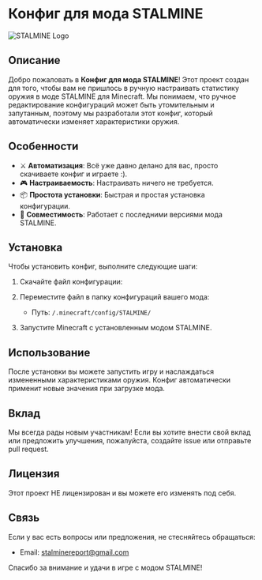 # Конфиг для мода STALMINE

![STALMINE Logo](https://store-images.s-microsoft.com/image/apps.33777.13510798887117149.96f9b874-c20f-4bc3-9772-ca28acb3b9a2.203f45ad-a6b2-4fd2-add4-a203b5e47ba2)

## Описание

Добро пожаловать в **Конфиг для мода STALMINE**! Этот проект создан для того, чтобы вам не пришлось в ручную настраивать статистику оружия в моде STALMINE для Minecraft. 
Мы понимаем, что ручное редактирование конфигураций может быть утомительным и запутанным, 
поэтому мы разработали этот конфиг, который автоматически изменяет характеристики оружия.

## Особенности

- ⚔️ **Автоматизация**: Всё уже давно делано для вас, просто скачиваете конфиг и играете :).
- 🎮 **Настраиваемость**: Настраивать ничего не требуется.
- 📦 **Простота установки**: Быстрая и простая установка конфигурации.
- 🔄 **Совместимость**: Работает с последними версиями мода STALMINE.

## Установка

Чтобы установить конфиг, выполните следующие шаги:

1. Скачайте файл конфигурации:

2. Переместите файл в папку конфигураций вашего мода:
   - Путь: `/.minecraft/config/STALMINE/`

3. Запустите Minecraft с установленным модом STALMINE.

## Использование

После установки вы можете запустить игру и наслаждаться измененными характеристиками оружия. Конфиг автоматически применит новые значения при загрузке мода.

## Вклад

Мы всегда рады новым участникам! Если вы хотите внести свой вклад или предложить улучшения, пожалуйста, создайте issue или отправьте pull request.

## Лицензия

Этот проект НЕ лицензирован и вы можете его изменять под себя.

## Связь

Если у вас есть вопросы или предложения, не стесняйтесь обращаться:

- Email: stalminereport@gmail.com

Спасибо за внимание и удачи в игре с модом STALMINE!